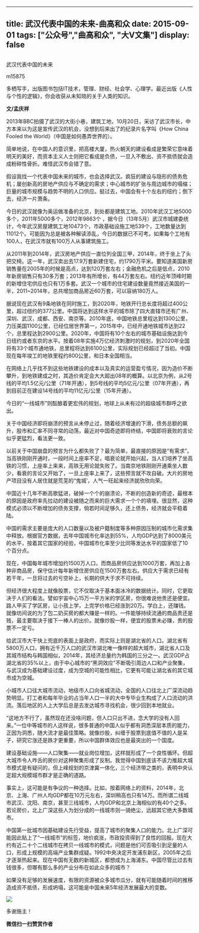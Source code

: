 
---
title:   武汉代表中国的未来-曲高和众
date: 2015-09-01
tags: ["公众号","曲高和众", "大V文集"]
display: false
---


## 



武汉代表中国的未来




m15875




多栖写手，出版图书包括IT技术，管理、财经、社会学、心理学。最近出版《人性与个性的逻辑》，你会收获从未知晓的关于人类的知识。


**文/孟庆祥**





2013年BBC拍摄了武汉的大街小巷，建筑工地，10月20日，采访了武汉市长，中方本来以为这是宣传武汉的机会，没想到后来出了的纪录片名字叫《How China Fooled the World》（中国是如何愚弄世界的）。



简单地说，在中国人的意识里，把高楼大厦，热火朝天的建设看成是繁荣它意味着明天的美好，而资本主义人士则把它看成是负债，一旦入不敷出、资不抵债就会造成粉碎性骨折。难怪武汉市会错了意。



假设我找一个代表中国未来的城市，也会选择武汉。疯狂的建设与隐形的债务危机；屡创新高的房地产供应与不确定的需求；中心城市的扩张与周边城市的塌缩；巨量的城市规模与趋势不明的人口供应。挺过去，中国会有十个左右的纽约；倒下去，经济一片萧条。



今日的武汉就像为奥运做准备的北京，到处都是建筑工地。2010年武汉工地5000多个，2011年5000多个，2012年9863个 ，据今日（13年5月）武汉市城建委统计，今年武汉房屋建筑工地10473个，市政基础设施工地539个，工地数量达到11012个。可能因为总是被各种解读添乱，今日的数据已不可考。如果每个工地有100人，在武汉市就有100万人从事建筑施工。



从2011年到2014年，武汉房地产供应一直位列全国三甲，2014年，终于坐上了头把交椅。这一年，武汉卖出去17.9万套新建住宅，约1790万平米。要知道美国新房销售量在2005年的时候是高点，达到120万套左右；金融危机之后是低点，2010年新房销售只有30多万套；2013年有所增长，有44万套左右。纽约近年顶峰时期的新增住宅供应也只有1万多套。武汉一个城市的住宅建设数量竟然接近美国的一半，2011~2014年，总共增加商品房近60万套，可以容纳180万人。

 

据说现在武汉有9条地铁在同时施工，到2020年，地铁开行总长度将超过400公里，超过纽约的377公里。中国将达到这样水平的城市除了四大直辖市还有广州、深圳、武汉，成都、西安、南京等。2010年底，中国地铁总里程达到1300公里，力压美国1100公里，已经位居世界第一，2015年中，已经开通地铁城市达到22个，总里程达到2900公里。2020年，中国将有10个左右的城市基础设施达到今日纽约或者东京的水平。按着08年实施4万亿经济刺激时的规划，到2020年全国将有33个城市通地铁，总里程将达到6100公里，实际规划已经超过了当初。中国现在每年竣工的地铁里程约800公里，和日本全国相当。



在网络上几乎找不到这些地铁建设的成本以及真实的运营盈亏情况，因为造价不断攀升，到地铁建成之时，其造价肯定会大大超出08年的概算。以北京为例，从2号线的平均1.5亿元/公里（71年开通），到5号线的平均5亿元/公里（07年开通），再到目前正在建设14号线的平均11亿元/公里（15年开通）。



今日的“一线城市”则酝酿着更宏伟的规划，地球上从未有过的超级城市群呼之欲出。



关于中国经济即将崩溃的预言从未停止过，随着经济增速的下滑，债务总额的飙升，股市和汇率不同寻常的动荡，最近对中国奇迹即将终结，中国即将衰败的言论似乎更猛烈，看法更一致。



以前关于中国崩盘的预言为什么都失败了？最为简单，最直接的原因是“有需求”。当高铁刚刚开通时，一段时间上座率不足，唱衰论就开始兴起，当人们培养了坐高铁的习惯，上座率上来来，高铁无用论就失败了。当南京地铁刚刚开通乘坐人数少，看衰的言论又开始了，一旦上座率上来了，这些预言就不攻自破。大片的房地产项目没有人居住就是荒芜的“鬼城’，人气一旺起来经济就欣欣向荣。



中国近十几年不断高歌猛进，破掉一个个的崩溃论，不断的创造新的奇迹，最根本的原因是政府率先拉动的建设被随之而来的巨大需求一个个的填埋。很显然，这种模式必须以不断增加的债务支撑，倘若时间足够久，还上债务，经济就会平稳着陆。



中国的需求主要是庞大的人口数量以及被户籍制度等多种原因压制的城市化需求集中释放。根据官方数据，去年中国城市化率达到55%，人均GDP达到了8000美元的水平，按着其它国家的经验，中国城市化率至少比同等发达水平的国家低了10个百分点。



现在，中国每年城市增加约1500万人口，而商品房供应达到1000万套，再加上各种非商品房，保守估计每年新增住房供应在1500万套左右。供应大于需求已经有若干年，一旦将过去的亏空补上，长期的供大于求不可持续。



但经济很大程度上就像股票，它不仅取决于基本面冰冷的数据统计。同时，它更取决于人们的看法。譬如宇宙中心15万一平方米的学区房，你很难说他贵还是便宜。路人甲买了学区房，让小孩上学，上完学价格已经涨到20万。学白上，还赚钱。就像坊间说的为了包二奶买房的都大赚是一样的。一件能够持续流通的商品贵还是贱，最主要取决于接下一棒人的出价。就像炒股一样，便宜的股票未必赚，贵的股票不一定亏。



给武汉市大干快上兜底的表面上是政府，而实际上则是湖北省的人口。湖北省有5800万人口，拥有近千万人口的武汉市湖北唯一像样的超大城市，湖北省人口及其城市结构与韩国相似，2014年，其经济总量约为韩国的三分之一。武汉GDP占湖北省的35%以上，由于中心城市的“黑洞效应”不断吸引周边人口和产业聚集，与武汉成为基础建设过度，成为空城的可能性相比，它更有可能让湖北省的其它城市成为空城。



小城市人口往大城市流动，地级市人口向省城流动，全国的人口往北上广深流动趋势明显。打工者和每年毕业的占当年人口一半的大中专毕业生构成了人口流动的洪流。落后地区的人上大学后总是去发达城市寻找机会，很少回到本地就业。



“这地方不行了，虽然现在还没啥问题，但人口只出不进，念大学的没有人回来。”一位中等城市的人这样说，很多普通的中国人似乎都有洞悉深层本质的能力，正因为洞悉，随大流才是最佳策略。就像炒股，纠缠于股票到底值不值的人是呆子，研究它涨还是跌才更重要，所以中国群体效应也是最突出的一个国度。



建设基础设施——人口聚集——就业岗位增加，这样就形成了一个良性循环。但超大城市令人咋舌的房价对这种聚集形成了反制。我觉得中国到底该不该力推超大城市模式是有疑问的，但上峰规划的京津冀一体化，三个经济带之类的，表明中央认定超大规模城市群才是正确的道路。



事实上，这可能是有争议的一种选择。比如，按着网络上的资料，2014年，北京、上海、广州人均GDP都在10万元左右，深圳稍高也只有14万。而所谓二线城市武汉、沈阳、南京，甚至三线城市，人均GDP和北京上海相似的有40个之多。若论房价，北上广深这些人为划分成的一线城市则一骑绝尘，远超其它绝大多数城市。



中国第一批城市因基础建设先行受益，提高了城市的聚集人口的能力。北上广深可能因此贴上了“一线城市”的标签，地价疯涨，市政投资得到了良性的回报。现在大约有近二十个二线城市在拷贝一线城市的模式，问题是他们可否吸引到足量的人口，形成上规模的高端产业集群成疑。1992中央决定开发浦东新区，2005年之后才逐渐热起来。现在中国有无数的新城区，都想成为上海浦东。中国尽管比过去有钱很多，但哪有那么多的产业分布在如此众多的城市？



如果没有足够的发展速度，有限的资源被众多城市瓜分，就有可能随着时间的推移造成资不抵债，形成坍塌，这可能是中国未来5年经济发展最大的变数。









<img data-s="300,640" data-type="jpeg" src="http://mmbiz.qpic.cn/mmbiz/fxGMiaL5Zj1j8078jfvDtJo7fUS24zfgmfc7nuCJAM6Cic1x9xDX4w4YX0uDaiarWT6uKXbBHsHVrkrzg1qo4ic27Q/0?wx_fmt=jpeg" data-ratio="1" data-w="430"/>

多谢施主！


**微信扫一扫赞赏作者**













